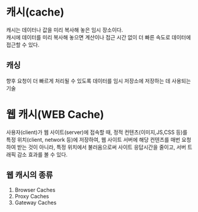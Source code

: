 # 캐시(cache)

캐시는 데이터나 값을 미리 복사해 놓은 임시 장소이다.<br />
캐시에 데이터를 미리 복사해 놓으면 계산이나 접근 시간 없이 더 빠른 속도로 데이터에 접근할 수 있다.

## 캐싱

향후 요청이 더 빠르게 처리될 수 있도록 데이터를 임시 저장소에 저장하는 데 사용되는 기술

# 웹 캐시(WEB Cache)

사용자(client)가 웹 사이트(server)에 접속할 때, 정적 컨텐츠(이미지,JS,CSS 등)를 특정 위치(client, network 등)에 저장하여, 웹 사이트 서버에 해당 컨텐츠를 매번 요청하여 받는 것이 아니라, 특정 위치에서 불러옴으로써 사이트 응답시간을 줄이고, 서버 트래픽 감소 효과를 볼 수 있다.

## 웹 캐시의 종류

1. Browser Caches
2. Proxy Caches
3. Gateway Caches
